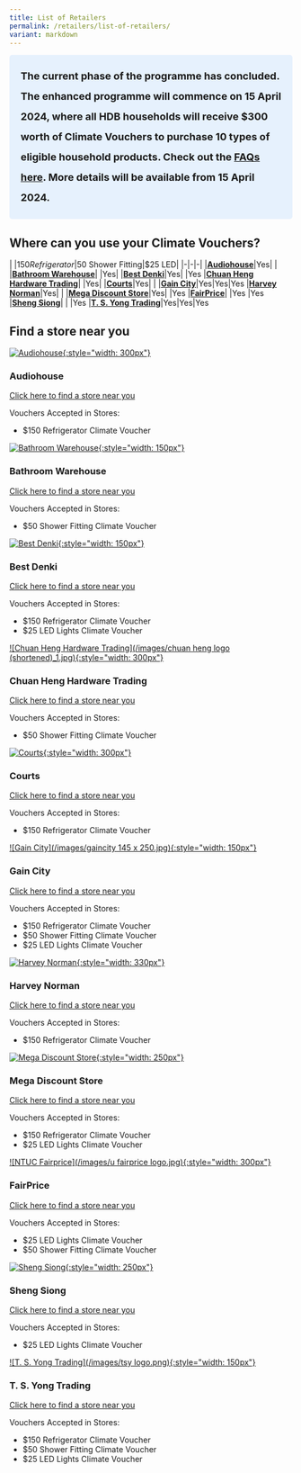 ```yaml
---
title: List of Retailers
permalink: /retailers/list-of-retailers/
variant: markdown
---
```

<style> .light-blue-box { background-color: #E6F1FD; padding: 20px; border-radius: 5px; font-weight: bold; font-size: 18px; line-height: 2; } </style>   <div class="light-blue-box"> The current phase of the programme has concluded. The enhanced programme will commence on 15 April 2024, where all HDB households will receive $300 worth of Climate Vouchers to purchase 10 types of eligible household products. Check out the <a href="/faq/enhanced">FAQs here</a>. More details will be available from 15 April 2024. </div>   

## Where can you use your Climate Vouchers?

|  |$150 Refrigerator|$50 Shower Fitting|$25 LED|
|-|-|-|
|[**Audiohouse**](https://audiohouse.com.sg/#footer)|Yes| |
|[**Bathroom Warehouse**](https://bathroomwarehouse.com.sg/contact/)| |Yes|
|[**Best Denki**](https://www.bestdenki.com.sg/store-locator)|Yes| |Yes
|[**Chuan Heng Hardware Trading**](https://www.chuanheng.sg/)| |Yes|
|[**Courts**](https://www.courts.com.sg/)|Yes| |
|[**Gain City**](https://www.gaincity.com/customer-service/store-locations)|Yes|Yes|Yes
|[**Harvey Norman**](https://www.harveynorman.com.sg/store-finder.html)|Yes| |
|[**Mega Discount Store**](https://megadiscountstore.com.sg/pages/contact-us)|Yes| |Yes
|[**FairPrice**](https://www.fairprice.com.sg/store-locator)| |Yes |Yes
|[**Sheng Siong**](https://corporate.shengsiong.com.sg/store-locator/)| | |Yes
|[**T. S. Yong Trading**](https://www.facebook.com/tsyongtrading/about/)|Yes|Yes|Yes


## Find a store near you

[![Audiohouse](/images/audiohouse-logo.jpg){:style="width: 300px"}](https://audiohouse.com.sg/#footer)

### Audiohouse

[Click here to find a store near you](https://audiohouse.com.sg/#footer) 

Vouchers Accepted in Stores:
- $150 Refrigerator Climate Voucher



[![Bathroom Warehouse](/images/bathroomwarehouse-logo.png){:style="width: 150px"}](https://bathroomwarehouse.com.sg/contact/)

### Bathroom Warehouse

[Click here to find a store near you](https://bathroomwarehouse.com.sg/contact/) 

Vouchers Accepted in Stores:
- $50 Shower Fitting Climate Voucher    




[![Best Denki](/images/bestdenki.jpg){:style="width: 150px"}](https://www.bestdenki.com.sg/store-locator)

### Best Denki

[Click here to find a store near you](https://www.bestdenki.com.sg/store-locator)

Vouchers Accepted in Stores:
- $150 Refrigerator Climate Voucher
- $25 LED Lights Climate Voucher




[![Chuan Heng Hardware Trading](/images/chuan heng logo (shortened)_1.jpg){:style="width: 300px"}](https://chuanheng.sg)

### Chuan Heng Hardware Trading

[Click here to find a store near you](https://www.chuanheng.sg/contact-us)

Vouchers Accepted in Stores:
- $50 Shower Fitting Climate Voucher    




[![Courts](/images/courtslogo.png){:style="width: 300px"}](https://www.courts.com.sg/)

### Courts

[Click here to find a store near you](https://www.courts.com.sg/storelocator)

Vouchers Accepted in Stores:
- $150 Refrigerator Climate Voucher




[![Gain City](/images/gaincity 145 x 250.jpg){:style="width: 150px"}](https://www.gaincity.com/customer-service/store-locations)

### Gain City

[Click here to find a store near you](https://www.gaincity.com/customer-service/store-locations) 

Vouchers Accepted in Stores:
- $150 Refrigerator Climate Voucher
- $50 Shower Fitting Climate Voucher
- $25 LED Lights Climate Voucher




[![Harvey Norman](/images/hn-logo.png){:style="width: 330px"}](https://www.harveynorman.com.sg/store-finder.html) 

### Harvey Norman

[Click here to find a store near you](https://www.harveynorman.com.sg/store-finder.html)

Vouchers Accepted in Stores:
- $150 Refrigerator Climate Voucher


 [![Mega Discount Store](/images/megadiscountstore.png){:style="width: 250px"}](https://megadiscountstore.com.sg/pages/contact-us)

### Mega Discount Store

[Click here to find a store near you](https://megadiscountstore.com.sg/pages/contact-us) 

Vouchers Accepted in Stores:
- $150 Refrigerator Climate Voucher
- $25 LED Lights Climate Voucher




[![NTUC Fairprice](/images/u fairprice logo.jpg){:style="width: 300px"}](https://www.fairprice.com.sg/store-locator)

### FairPrice

[Click here to find a store near you](https://www.fairprice.com.sg/store-locator)

Vouchers Accepted in Stores:
- $25 LED Lights Climate Voucher
- $50 Shower Fitting Climate Voucher



[![Sheng Siong](/images/shengsiongwt(centre).jpg){:style="width: 250px"}](https://www.signify.com/en-sg/contact)

### Sheng Siong

[Click here to find a store near you](https://corporate.shengsiong.com.sg/store-locator/) 

Vouchers Accepted in Stores:
- $25 LED Lights Climate Voucher



[![T. S. Yong Trading](/images/tsy logo.png){:style="width: 150px"}](https://www.facebook.com/tsyongtrading/about/)

### T. S. Yong Trading

[Click here to find a store near you](https://www.facebook.com/tsyongtrading/about/)

Vouchers Accepted in Stores:
- $150 Refrigerator Climate Voucher
- $50 Shower Fitting Climate Voucher
- $25 LED Lights Climate Voucher